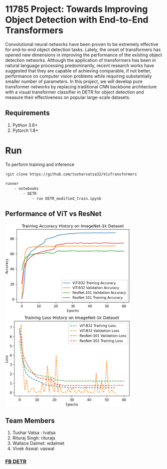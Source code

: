 # 11785 Project: Towards Improving Object Detection with End-to-End Transformers

Convolutional neural networks have been proven to be extremely effective for end-to-end object detection tasks. Lately, the onset of transformers has opened new dimensions in improving the performance of the existing object detection networks. Although the application of transformers has been in natural language processing predominantly, recent research works have suggested that they are capable of achieving comparable, if not better, performance on computer vision problems while requiring substantially smaller number of parameters. In this project, we will develop pure transformer networks by replacing traditional CNN backbone architecture with a visual transformer classifier in DETR for object detection and measure their effectiveness on popular large-scale datasets.

## Requirements
1. Python 3.6+
2. Pytorch 1.8+

# Run

To perform training and inference
```
!git clone https://github.com/tusharvatsa32/VisTransformers
```
```
runner
	- notebooks
		- DETR
			- run DETR_modified_train.ipynb
```


## Performance of ViT vs ResNet

<img src="https://raw.githubusercontent.com/tusharvatsa32/VisTransformers/main/docs/New_Plot2.jpeg" alt="drawing" width="400"/> <img src="https://raw.githubusercontent.com/tusharvatsa32/VisTransformers/main/docs/New_Plot1.jpeg" alt="drawing" width="400"/>


## Team Members
1. Tushar Vatsa : tvatsa
2. Rituraj Singh: riturajs
3. Wallace Dalmet: wdalmet
4. Vivek Aswal: vaswal

### [FB DETR](https://github.com/facebookresearch/detr)






